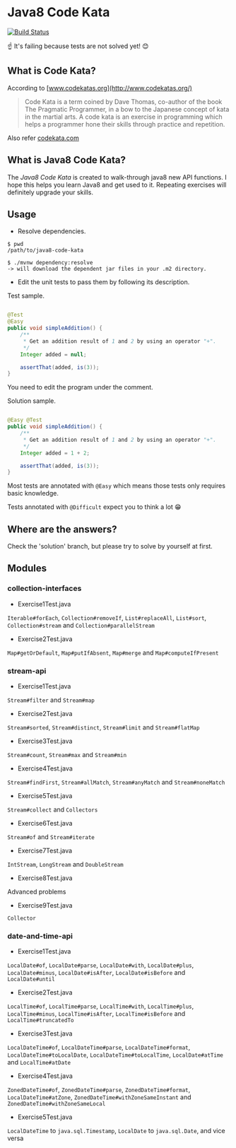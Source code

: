 # Java8 Code Kata
[![Build Status](https://travis-ci.org/konohiroaki/java8-code-kata.svg?branch=master)](https://travis-ci.org/konohiroaki/java8-code-kata)

☝ It's failing because tests are not solved yet! :blush:

## What is Code Kata?

According to [www.codekatas.org](http://www.codekatas.org/)
> Code Kata is a term coined by Dave Thomas, co-author of the book The Pragmatic Programmer, in a bow to the Japanese concept of kata in the martial arts. A code kata is an exercise in programming which helps a programmer hone their skills through practice and repetition.


Also refer [codekata.com](http://codekata.com/)

## What is Java8 Code Kata?

The _Java8 Code Kata_ is created to walk-through java8 new API functions. I hope this helps you learn Java8 and get used to it. Repeating exercises will definitely upgrade your skills.

## Usage
* Resolve dependencies.

```
$ pwd
/path/to/java8-code-kata

$ ./mvnw dependency:resolve
-> will download the dependent jar files in your .m2 directory.
```

* Edit the unit tests to pass them by following its description.

Test sample.

```java

@Test
@Easy
public void simpleAddition() {
    /**
     * Get an addition result of 1 and 2 by using an operator "+".
     */
    Integer added = null;

    assertThat(added, is(3));
}

```

You need to edit the program under the comment.

Solution sample.

```java

@Easy @Test
public void simpleAddition() {
    /**
     * Get an addition result of 1 and 2 by using an operator "+".
     */
    Integer added = 1 + 2;

    assertThat(added, is(3));
}

```

Most tests are annotated with `@Easy` which means those tests only requires basic knowledge.

Tests annotated with `@Difficult` expect you to think a lot :grin:

## Where are the answers?

Check the 'solution' branch, but please try to solve by yourself at first.

## Modules

### collection-interfaces

+ Exercise1Test.java

`Iterable#forEach`, `Collection#removeIf`, `List#replaceAll`, `List#sort`, `Collection#stream` and `Collection#parallelStream`

+ Exercise2Test.java

`Map#getOrDefault`, `Map#putIfAbsent`, `Map#merge` and `Map#computeIfPresent`

### stream-api

+ Exercise1Test.java

`Stream#filter` and `Stream#map`

+ Exercise2Test.java

`Stream#sorted`, `Stream#distinct`, `Stream#limit` and `Stream#flatMap`

+ Exercise3Test.java

`Stream#count`, `Stream#max` and `Stream#min`

+ Exercise4Test.java

`Stream#findFirst`, `Stream#allMatch`, `Stream#anyMatch` and `Stream#noneMatch`

+ Exercise5Test.java

`Stream#collect` and `Collectors`

+ Exercise6Test.java

`Stream#of` and `Stream#iterate`

+ Exercise7Test.java

`IntStream`, `LongStream` and `DoubleStream`

+ Exercise8Test.java

Advanced problems

+ Exercise9Test.java

`Collector`

### date-and-time-api

+ Exercise1Test.java

`LocalDate#of`, `LocalDate#parse`, `LocalDate#with`, `LocalDate#plus`, `LocalDate#minus`, `LocalDate#isAfter`, `LocalDate#isBefore` and `LocalDate#until`

+ Exercise2Test.java

`LocalTime#of`, `LocalTime#parse`, `LocalTime#with`, `LocalTime#plus`, `LocalTime#minus`, `LocalTime#isAfter`, `LocalTime#isBefore` and `LocalTime#truncatedTo`

+ Exercise3Test.java

`LocalDateTime#of`, `LocalDateTime#parse`, `LocalDateTime#format`, `LocalDateTime#toLocalDate`, `LocalDateTime#toLocalTime`, `LocalDate#atTime` and `LocalTime#atDate`

+ Exercise4Test.java

`ZonedDateTime#of`, `ZonedDateTime#parse`, `ZonedDateTime#format`, `LocalDateTime#atZone`, `ZonedDateTime#withZoneSameInstant` and `ZonedDateTime#withZoneSameLocal`

+ Exercise5Test.java

`LocalDateTime` to `java.sql.Timestamp`, `LocalDate` to `java.sql.Date`,  and vice versa
